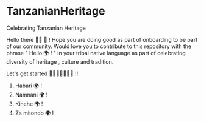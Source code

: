 # TanzanianHeritage
Celebrating Tanzanian Heritage

Hello there 👋🏽 🥳 !
Hope you are doing good as part of onboarding to be part of our community. Would love you to contribute to this repository with the phrase " Hello 🌍 ! " in your tribal native language as part of celebrating diversity of heritage , culture and tradition.

Let's get started 👩🏾‍🚀👨🏾‍🚀🚀 !! 

1. Habari 🌍 !
2. Namnani 🌍 !
3. Kinehe 🌍 ! 
4. Za mitondo 🌍 !

